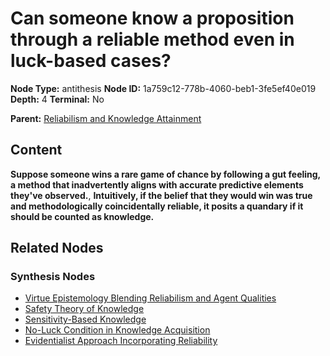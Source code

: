 # Can someone know a proposition through a reliable method even in luck-based cases?

**Node Type:** antithesis
**Node ID:** 1a759c12-778b-4060-beb1-3fe5ef40e019
**Depth:** 4
**Terminal:** No

**Parent:** [Reliabilism and Knowledge Attainment](reliabilism-and-knowledge-attainment-synthesis-714d0a23-d74a-459e-8fa2-8993f1a4ea08.md)

## Content

**Suppose someone wins a rare game of chance by following a gut feeling, a method that inadvertently aligns with accurate predictive elements they've observed.**, **Intuitively, if the belief that they would win was true and methodologically coincidentally reliable, it posits a quandary if it should be counted as knowledge.**

## Related Nodes

### Synthesis Nodes

- [Virtue Epistemology Blending Reliabilism and Agent Qualities](virtue-epistemology-blending-reliabilism-and-agent-qualities-synthesis-c500529e-1a38-49fc-807e-d4ce9f569063.md)
- [Safety Theory of Knowledge](safety-theory-of-knowledge-synthesis-eb09316e-bb37-42ff-9743-2791c967e49a.md)
- [Sensitivity-Based Knowledge](sensitivity-based-knowledge-synthesis-cb4040a8-41f5-4b89-b3f3-049c54d75324.md)
- [No-Luck Condition in Knowledge Acquisition](no-luck-condition-in-knowledge-acquisition-synthesis-66aece07-72a7-4b49-af0d-4053ec436084.md)
- [Evidentialist Approach Incorporating Reliability](evidentialist-approach-incorporating-reliability-synthesis-b24ed9de-4c4c-4cb7-a362-bfe9908401c1.md)
